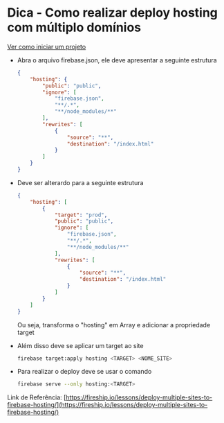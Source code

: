 # Dica - Como realizar deploy hosting com múltiplo domínios

[Ver como iniciar um projeto]()

* Abra o arquivo firebase.json, ele deve apresentar a seguinte estrutura

    ```json
    {
        "hosting": {
            "public": "public",
            "ignore": [
                "firebase.json",
                "**/.*",
                "**/node_modules/**"
            ],
            "rewrites": [
                {
                    "source": "**",
                    "destination": "/index.html"
                }
            ]
        }
    }
    ```
* Deve ser alterardo para a seguinte estrutura

    ```json
    {
        "hosting": [
            {
                "target": "prod",
                "public": "public",
                "ignore": [
                    "firebase.json",
                    "**/.*",
                    "**/node_modules/**"
                ],
                "rewrites": [
                    {
                        "source": "**",
                        "destination": "/index.html"
                    }
                ]
            }
        ]
    }
    ```

    Ou seja, transforma o "hosting" em Array e adicionar a propriedade target

* Além disso deve se aplicar um target ao site

    ```bash
    firebase target:apply hosting <TARGET> <NOME_SITE>
    ```

* Para realizar o deploy deve se usar o comando

    ```bash
    firebase serve --only hosting:<TARGET>
    ```

Link de Referência: [https://fireship.io/lessons/deploy-multiple-sites-to-firebase-hosting/](https://fireship.io/lessons/deploy-multiple-sites-to-firebase-hosting/)
